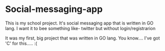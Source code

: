 # Social-messaging-app
This is my school project. It's social messaging app that is written in GO lang. I want it to bee something like- twitter but without login/registrarion

It was my first, big project that was written in GO lang. You know.... I've got 'C' for this..... :(
